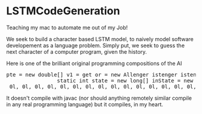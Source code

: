# LSTMCodeGeneration

Teaching my mac to automate me out of my Job!

We seek to build a character based LSTM model, to naively model software developement as a language problem. Simply put, we seek to guess the next character of a computer program, given the history.

Here is one of the brilliant original programming compositions of the AI

<pre>
pte = new double[] v1 = get or = new Allenger istenger istenge = new ArrayList<>();
                static int state = new long[] inState = new long[]{0l, 0l, 0l, 0l, 0l, 0l, 0l, 0l, 0l, 0l, 0l, 0l, 0l, 0l, 0l, 0l, 0l, 0l, 0l, 0l, 0l, 0l, 0l, 0l, 0l, 0l, 0l, 0l, 0l, 0l, 0l, 0l, 0l, 0l, 0l, 0l,
 0l, 0l, 0l, 0l, 0l, 0l, 0l, 0l, 0l, 0l, 0l, 0l, 0l, 0l, 0l, 0l, 0l, 0l, 0l, 0l, 0l, 0l, 0l, 0l, 0l, 0l, 0l, 0l, 0l, 0l,
</pre>

It doesn't compile with javac (nor should anything remotely similar compile in any real programming language) but it compiles, in my heart.